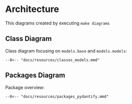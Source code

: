 # Architecture

This diagrams created by executing `make diagrams`

## Class Diagram

Class diagram focusing on `models.base` and `models.models`:

``` mermaid
--8<-- "docs/resources/classes_models.mmd"
```


## Packages Diagram

Package overview:

``` mermaid
--8<-- "docs/resources/packages_pydantify.mmd"
```